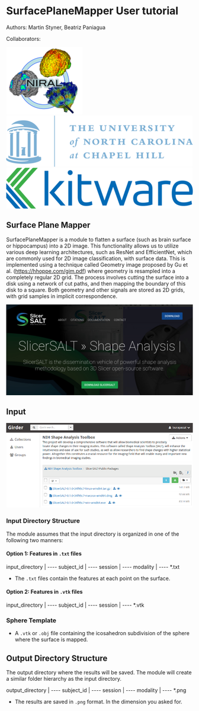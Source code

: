 # SurfacePlaneMapper User tutorial

Authors: Martin Styner\, Beatriz Paniagua 

Collaborators:

![](img/SlicerSALT-SPM-Tutorial_0.png)
![](img/SlicerSALT-SPM-Tutorial_1.png)
![](img/SlicerSALT-SPM-Tutorial_2.png)


## Surface Plane Mapper

SurfacePlaneMapper is a module to flatten a surface (such as brain surface or hippocampus) into a 2D image. 
This functionality allows us to utilize various deep learning architectures, such as ResNet and EfficientNet, which are commonly used for 2D image classification, with surface data.
This is implemented using a technique called Geometry image proposed by Gu et al. (https://hhoppe.com/gim.pdf) where geometry is resampled into a completely regular 2D grid.
The process involves cutting the surface into a disk using a network of cut paths, and then mapping the boundary of this disk to a square. 
Both geometry and other signals are stored as 2D grids, with grid samples in implicit correspondence. 

![](img/SlicerSALT-SPM-Tutorial_3.png)


## Input

![](img/SlicerSALT-SPM-Tutorial_4.png)


### Input Directory Structure

The module assumes that the input directory is organized in one of the following two manners:

#### Option 1: Features in `.txt` files

input_directory
| ---- subject_id
       | ---- session
              | ---- modality
                     | ---- *.txt

- The `.txt` files contain the features at each point on the surface.

#### Option 2: Features in `.vtk` files

input_directory
| ---- subject_id
       | ---- session
              | ---- *.vtk

### Sphere Template

- A `.vtk` or `.obj` file containing the icosahedron subdivision of the sphere where the surface is mapped.

## Output Directory Structure

The output directory where the results will be saved. The module will create a similar folder hierarchy as the input directory.

output_directory
| ---- subject_id
       | ---- session
              | ---- modality
                     | ---- *.png

- The results are saved in `.png` format. In the dimension you asked for.

